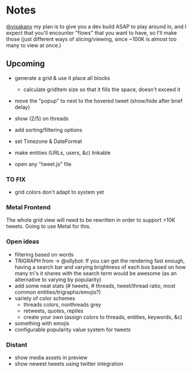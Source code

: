 #  Notes

[@visakanv](http://twitter.com/visakanv) my plan is to give you a dev build ASAP to play around in, and I expect that you'll encounter "flows" that you want to have, so I'll make those
 (just different ways of slicing/viewing, since ~100K is almost too many to view at once.)


## Upcoming

- generate a grid & use it place all blocks
	- calculate gridItem size so that it fills the space, doesn't exceed it
- move the "popup" to next to the hovered tweet (show/hide after brief delay)
- show (2/5) on threads
- add sorting/filtering options

- set Timezone & DateFormat
- make entities (URLs, users, &c) linkable

- open any "tweet.js" file

### TO FIX
- grid colors don't adapt to system yet

### Metal Frontend

The whole grid view will need to be rewritten in order to support >10K tweets.
Going to use Metal for this.


### Open ideas
- filtering based on words
- TRIGRAPH from → @ollybot: If you can get the rendering fast enough, having a search bar and varying brightness of each box based on how many tri's it shares with the search term would be awesome (as an alternative to varying by popularity)
- add some neat stats (# tweets, # threads, tweet/thread ratio, most common entities/trigraphs/emojis?)
- variety of color schemes
	- threads colors, nonthreads grey
	- retweets, quotes, replies
	- create your own (assign colors to threads, entities, keywords, &c)
- something with emojis
- configurable popularity value system for tweets

### Distant

- show media assets in preview
- show newest tweets using twitter integration
